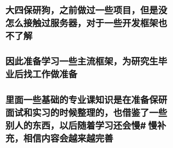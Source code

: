 # 大四保研狗，之前做过一些项目，但是没怎么接触过服务器，对于一些开发框架也不了解

# 因此准备学习一些主流框架，为研究生毕业后找工作做准备

# 里面一些基础的专业课知识是在准备保研面试和实习的时候整理的，也借鉴了一些别人的东西，以后随着学习还会慢# 慢补充，相信内容会越来越完善